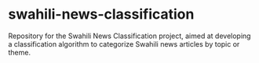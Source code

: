 # swahili-news-classification
 Repository for the Swahili News Classification project, aimed at developing a classification algorithm to categorize Swahili news articles by topic or theme.
